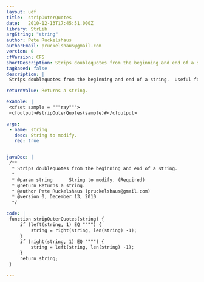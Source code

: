 ```yaml
---
layout: udf
title:  stripOuterQuotes
date:   2010-12-13T17:45:51.000Z
library: StrLib
argString: "string"
author: Pete Ruckelshaus
authorEmail: pruckelshaus@gmail.com
version: 0
cfVersion: CF5
shortDescription: Strips doublequotes from the beginning and end of a string.
tagBased: false
description: |
 Strips doublequotes from the beginning and end of a string.  Useful for cleaning up CSV data that uses quoted columns.

returnValue: Returns a string.

example: |
 <cfset sample = """ray""">
 <cfoutput>#stripOuterQuotes(sample)#</cfoutput>

args:
 - name: string
   desc: String to modify.
   req: true


javaDoc: |
 /**
  * Strips doublequotes from the beginning and end of a string.
  * 
  * @param string      String to modify. (Required)
  * @return Returns a string. 
  * @author Pete Ruckelshaus (pruckelshaus@gmail.com) 
  * @version 0, December 13, 2010 
  */

code: |
 function stripOuterQuotes(string) {
     if (left(string, 1) EQ """") {
         string = right(string, len(string) -1);
     }
     if (right(string, 1) EQ """") {
         string = left(string, len(string) -1);
     }
     return string;
 }

---
```


